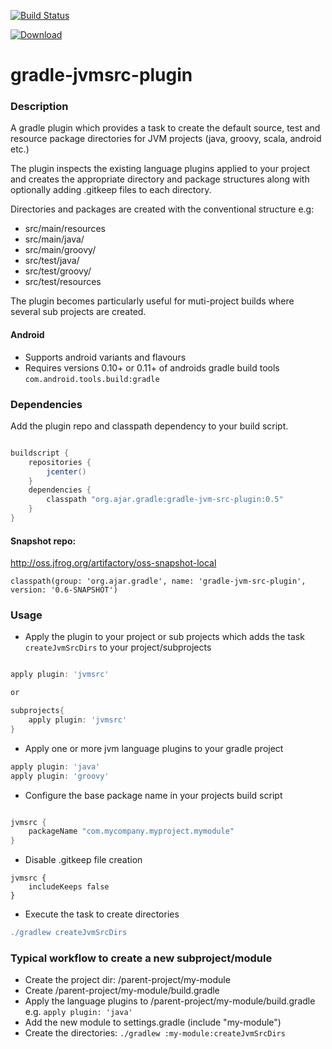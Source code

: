[![Build Status](https://travis-ci.org/adrianbk/gradle-jvmsrc-plugin.png?branch=master)](https://travis-ci.org/adrianbk/gradle-jvmsrc-plugin)

[ ![Download](https://api.bintray.com/packages/adrianbkelly/maven/gradle-jvm-src-plugin/images/download.png) ](https://bintray.com/adrianbkelly/maven/gradle-jvm-src-plugin/_latestVersion)

gradle-jvmsrc-plugin
====================

### Description
A gradle plugin which provides a task to create the default source, test and resource package directories for JVM 
projects (java, groovy, scala, android etc.)

The plugin inspects the existing language plugins applied to your project and creates the appropriate directory and package structures along with optionally adding .gitkeep files to each directory.

Directories and packages are created with the conventional structure e.g:

- src/main/resources
- src/main/java/<your package structure>
- src/main/groovy/<your package structure>
- src/test/java/<your package structure>
- src/test/groovy/<your package structure>
- src/test/resources

The plugin becomes particularly useful for muti-project builds where several sub projects are created.

#### Android
- Supports android variants and flavours
- Requires versions 0.10+ or 0.11+ of androids gradle build tools `com.android.tools.build:gradle`

### Dependencies

Add the plugin repo and classpath dependency to your build script.

```groovy

buildscript {
    repositories {
        jcenter()
    }
    dependencies {
        classpath "org.ajar.gradle:gradle-jvm-src-plugin:0.5"
    }
}

```

#### Snapshot repo:

http://oss.jfrog.org/artifactory/oss-snapshot-local
```
classpath(group: 'org.ajar.gradle', name: 'gradle-jvm-src-plugin', version: '0.6-SNAPSHOT')

```


### Usage
 - Apply the plugin to your project or sub projects which adds the task `createJvmSrcDirs` to your project/subprojects

```groovy

apply plugin: 'jvmsrc'

or

subprojects{
    apply plugin: 'jvmsrc'
}
```


- Apply one or more jvm language plugins to your gradle project

```groovy
apply plugin: 'java'
apply plugin: 'groovy'

```

- Configure the base package name in your projects build script

```groovy

jvmsrc {
    packageName "com.mycompany.myproject.mymodule"
}

```

- Disable .gitkeep file creation

```
jvmsrc {
    includeKeeps false
}
```

- Execute the task to create directories

```groovy
./gradlew createJvmSrcDirs

```

### Typical workflow to create a new subproject/module
- Create the project dir: /parent-project/my-module
- Create /parent-project/my-module/build.gradle
- Apply the language plugins to /parent-project/my-module/build.gradle e.g. `apply plugin: 'java'`
- Add the new module to settings.gradle (include "my-module")
- Create the directories: `./gradlew :my-module:createJvmSrcDirs`





